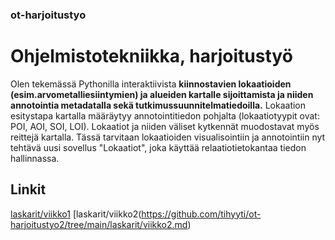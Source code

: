 
### ot-harjoitustyo

# Ohjelmistotekniikka, harjoitustyö

Olen tekemässä Pythonilla interaktiivista **kiinnostavien lokaatioiden (esim.arvometalliesiintymien) ja alueiden kartalle sijoittamista ja niiden annotointia metadatalla sekä tutkimussuunnitelmatiedoilla.** Lokaation esitystapa kartalla määräytyy annotointitiedon pohjalta (lokaatiotyypit ovat: POI, AOI, SOI, LOI). Lokaatiot ja niiden väliset kytkennät muodostavat myös reittejä kartalla. Tässä tarvitaan lokaatioiden visualisointiin ja annotointiin nyt tehtävä uusi sovellus "Lokaatiot", joka käyttää relaatiotietokantaa tiedon hallinnassa.  

## Linkit
[laskarit/viikko1](https://github.com/tihyyti/ot-harjoitustyo2/tree/main/laskarit/viikko1.md)
[laskarit/viikko2(https://github.com/tihyyti/ot-harjoitustyo2/tree/main/laskarit/viikko2.md)


